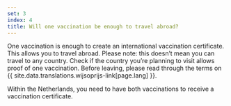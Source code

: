 ```yaml
---
set: 3
index: 4
title: Will one vaccination be enough to travel abroad?
---
```

One vaccination is enough to create an international vaccination certificate. This allows you to travel abroad. Please note: this doesn’t mean you can travel to any country. Check if the country you’re planning to visit allows proof of one vaccination. Before leaving, please read through the terms on {{ site.data.translations.wijsoprijs-link[page.lang] }}. 

Within the Netherlands, you need to have both vaccinations to receive a vaccination certificate.
